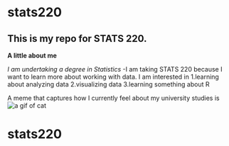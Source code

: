 # stats220

## This is my repo for STATS 220. 

**A little about me**

*I am undertaking a degree in Statistics*
-I am taking STATS 220 because I want to learn more about working with data.
  I am interested in
1.learning about analyzing data
2.visualizing data
3.learning something about R

A meme that captures how I currently feel about my university studies is 
![a gif of cat](https://media3.giphy.com/media/v1.Y2lkPTc5MGI3NjExMXZpanFwdjM0Y2V3bTkzZWhlNTM1ODBkcGhmcHg1cGdsd3g0ZjFxayZlcD12MV9pbnRlcm5hbF9naWZfYnlfaWQmY3Q9Zw/JIX9t2j0ZTN9S/giphy.gif)
# stats220
